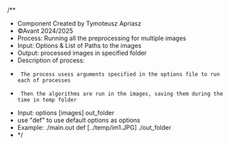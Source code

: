 /**
 *  Component Created by Tymoteusz Apriasz
 *  ©Avant 2024/2025
 *  Process: Running all the preprocessing for multiple images
 *  Input: Options & List of Paths to the images
 *  Output: processed images in specified folder
 *  Description of process: 
 *      The process usess arguments specified in the options file to run each of processes
 *      Then the algorithms are run in the images, saving them during the time in temp folder
 *  Input: options [images] out_folder
 *  use "def" to use default options as options
 *  Example: ./main.out def [../temp/im1.JPG] ./out_folder
 * */